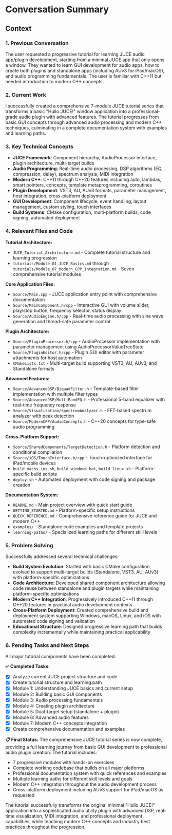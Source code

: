 # Conversation Summary

## Context

### 1. Previous Conversation
The user requested a progressive tutorial for learning JUCE audio app/plugin development, starting from a minimal JUCE app that only opens a window. They wanted to learn GUI development for audio apps, how to create both plugins and standalone apps (including AUv3 for iPad/macOS), and audio programming fundamentals. The user is familiar with C++11 but needed introduction to modern C++ concepts.

### 2. Current Work
I successfully created a comprehensive 7-module JUCE tutorial series that transforms a basic "Hullo JUCE!" window application into a professional-grade audio plugin with advanced features. The tutorial progresses from basic GUI concepts through advanced audio processing and modern C++ techniques, culminating in a complete documentation system with examples and learning paths.

### 3. Key Technical Concepts
- **JUCE Framework**: Component hierarchy, AudioProcessor interface, plugin architecture, multi-target builds
- **Audio Programming**: Real-time audio processing, DSP algorithms (EQ, compression, delay), spectrum analysis, MIDI integration
- **Modern C++**: C++11 through C++20 features including auto, lambdas, smart pointers, concepts, template metaprogramming, coroutines
- **Plugin Development**: VST3, AU, AUv3 formats, parameter management, host integration, cross-platform deployment
- **GUI Development**: Component lifecycle, event handling, layout management, custom styling, touch interfaces
- **Build Systems**: CMake configuration, multi-platform builds, code signing, automated deployment

### 4. Relevant Files and Code

**Tutorial Architecture:**
- `JUCE_Tutorial_Architecture.md` - Complete tutorial structure and learning progression
- `tutorials/Module_01_JUCE_Basics.md` through `tutorials/Module_07_Modern_CPP_Integration.md` - Seven comprehensive tutorial modules

**Core Application Files:**
- `Source/Main.cpp` - JUCE application entry point with comprehensive documentation
- `Source/MainComponent.h/cpp` - Interactive GUI with volume slider, play/stop button, frequency selector, status display
- `Source/AudioEngine.h/cpp` - Real-time audio processing with sine wave generation and thread-safe parameter control

**Plugin Architecture:**
- `Source/PluginProcessor.h/cpp` - AudioProcessor implementation with parameter management using AudioProcessorValueTreeState
- `Source/PluginEditor.h/cpp` - Plugin GUI editor with parameter attachments for host automation
- `CMakeLists.txt` - Multi-target build supporting VST3, AU, AUv3, and Standalone formats

**Advanced Features:**
- `Source/AdvancedDSP/BiquadFilter.h` - Template-based filter implementation with multiple filter types
- `Source/AdvancedDSP/MultiBandEQ.h` - Professional 5-band equalizer with real-time frequency response
- `Source/Visualization/SpectrumAnalyzer.h` - FFT-based spectrum analyzer with peak detection
- `Source/ModernCPP/AudioConcepts.h` - C++20 concepts for type-safe audio programming

**Cross-Platform Support:**
- `Source/SharedComponents/TargetDetection.h` - Platform detection and conditional compilation
- `Source/iOS/TouchInterface.h/cpp` - Touch-optimized interface for iPad/mobile devices
- `build_macos_ios.sh`, `build_windows.bat`, `build_linux.sh` - Platform-specific build scripts
- `deploy.sh` - Automated deployment with code signing and package creation

**Documentation System:**
- `README.md` - Main project overview with quick start guide
- `GETTING_STARTED.md` - Platform-specific setup instructions
- `QUICK_REFERENCE.md` - Comprehensive reference guide for JUCE and modern C++
- `examples/` - Standalone code examples and template projects
- `learning-paths/` - Specialized learning paths for different skill levels

### 5. Problem Solving
Successfully addressed several technical challenges:
- **Build System Evolution**: Started with basic CMake configuration, evolved to support multi-target builds (Standalone, VST3, AU, AUv3) with platform-specific optimizations
- **Code Architecture**: Developed shared component architecture allowing code reuse between standalone and plugin targets while maintaining platform-specific optimizations
- **Modern C++ Integration**: Progressively introduced C++11 through C++20 features in practical audio development contexts
- **Cross-Platform Deployment**: Created comprehensive build and deployment system supporting Windows, macOS, Linux, and iOS with automated code signing and validation
- **Educational Structure**: Designed progressive learning path that builds complexity incrementally while maintaining practical applicability

### 6. Pending Tasks and Next Steps
All major tutorial components have been completed:

**✅ Completed Tasks:**
- [x] Analyze current JUCE project structure and code
- [x] Create tutorial structure and learning path  
- [x] Module 1: Understanding JUCE basics and current setup
- [x] Module 2: Building basic GUI components
- [x] Module 3: Audio processing fundamentals
- [x] Module 4: Creating plugin architecture
- [x] Module 5: Dual-target setup (standalone + plugin)
- [x] Module 6: Advanced audio features
- [x] Module 7: Modern C++ concepts integration
- [x] Create comprehensive documentation and examples

**📋 Final Status:**
The comprehensive JUCE tutorial series is now complete, providing a full learning journey from basic GUI development to professional audio plugin creation. The tutorial includes:
- 7 progressive modules with hands-on exercises
- Complete working codebase that builds on all major platforms
- Professional documentation system with quick references and examples
- Multiple learning paths for different skill levels and goals
- Modern C++ integration throughout the audio development process
- Cross-platform deployment including AUv3 support for iPad/macOS as requested

The tutorial successfully transforms the original minimal "Hullo JUCE!" application into a sophisticated audio utility plugin with advanced DSP, real-time visualization, MIDI integration, and professional deployment capabilities, while teaching modern C++ concepts and industry best practices throughout the progression.
